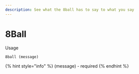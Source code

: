 ```yaml
---
description: See what the 8ball has to say to what you say
---
```


# 8Ball

Usage

```
8ball (message)
```

{% hint style="info" %}
(message) - required
{% endhint %}
